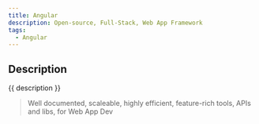 ```yaml
---
title: Angular
description: Open-source, Full-Stack, Web App Framework
tags:
  - Angular
---
```



## Description

{{ description }}

> Well documented, scaleable, highly efficient, feature-rich tools, APIs and libs, for Web App Dev
